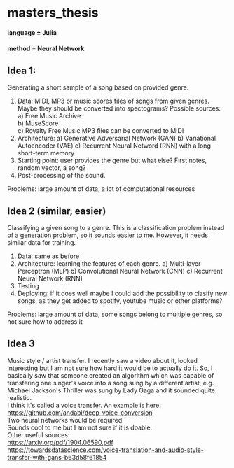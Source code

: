 # masters_thesis

#### **language** = Julia
#### **method** = Neural Network

## Idea 1:  
Generating a short sample of a song based on provided genre.  
1. Data: MIDI, MP3 or music scores files of songs from given genres. Maybe they should be converted into spectograms? Possible sources:  
    a) Free Music Archive  
    b) MuseScore  
    c) Royalty Free Music
MP3 files can be converted to MIDI
2. Architecture: 
    a) Generative Adversarial Network (GAN)
    b) Variational Autoencoder (VAE)
    c) Recurrent Neural Netword (RNN) with a long short-term memory
3. Starting point: user provides the genre but what else? First notes, random vector, a song?
4. Post-processing of the sound.

Problems: large amount of data, a lot of computational resources

## Idea 2 (similar, easier)
Classifying a given song to a genre. This is a classification problem instead of a generation problem, so it sounds easier to me. However, it needs similar data for training.
1. Data: same as before
2. Architecture: learning the features of each genre.
    a) Multi-layer Perceptron (MLP)
    b) Convolutional Neural Network (CNN)
    c) Recurrent Neural Network (RNN)
3. Testing
4. Deploying: if it does well maybe I could add the possibility to clasify new songs, as they get added to spotify, youtube music or other platforms?

Problems: large amount of data, some songs belong to multiple genres, so not sure how to address it

## Idea 3
Music style / artist transfer. I recently saw a video about it, looked interesting but I am not sure how hard it would be to actually do it. So, I basically saw that someone created an algorithm which was capable of transfering one singer's voice into a song sung by a different artist, e.g. Michael Jackson's Thriller was sung by Lady Gaga and it sounded quite realistic.  
I think it's called a voice transfer. An example is here:  
https://github.com/andabi/deep-voice-conversion  
Two neural networks would be required.  
Sounds cool to me but I am not sure if it is doable.  
Other useful sources:  
https://arxiv.org/pdf/1904.06590.pdf  
https://towardsdatascience.com/voice-translation-and-audio-style-transfer-with-gans-b63d58f61854  



